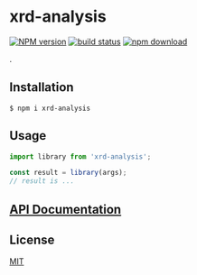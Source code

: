 # xrd-analysis

[![NPM version][npm-image]][npm-url]
[![build status][ci-image]][ci-url]
[![npm download][download-image]][download-url]

.

## Installation

`$ npm i xrd-analysis`

## Usage

```js
import library from 'xrd-analysis';

const result = library(args);
// result is ...
```

## [API Documentation](https://cheminfo.github.io/xrd-analysis/)

## License

[MIT](./LICENSE)

[npm-image]: https://img.shields.io/npm/v/xrd-analysis.svg
[npm-url]: https://www.npmjs.com/package/xrd-analysis
[ci-image]: https://github.com/cheminfo/xrd-analysis/workflows/Node.js%20CI/badge.svg?branch=master
[ci-url]: https://github.com/cheminfo/xrd-analysis/actions?query=workflow%3A%22Node.js+CI%22
[download-image]: https://img.shields.io/npm/dm/xrd-analysis.svg
[download-url]: https://www.npmjs.com/package/xrd-analysis
